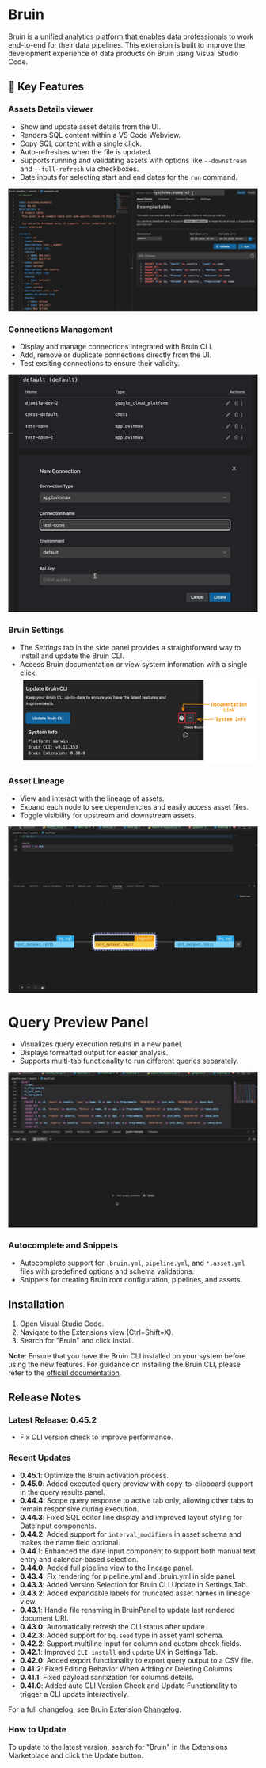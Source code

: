 # Bruin

Bruin is a unified analytics platform that enables data professionals to work end-to-end for their data pipelines. This extension is built to improve the development experience of data products on Bruin using Visual Studio Code.

## 🚀 Key Features

### Assets Details viewer
- Show and update asset details from the UI.
- Renders SQL content within a VS Code Webview.
- Copy SQL content with a single click.
- Auto-refreshes when the file is updated.
- Supports running and validating assets with options like `--downstream` and `--full-refresh` via checkboxes.
- Date inputs for selecting start and end dates for the `run` command.


![GIF of Asset Details Panel](https://github.com/bruin-data/bruin-vscode/blob/main/screenshots/asset-details-tab-new.gif?raw=true)

### Connections Management
- Display and manage connections integrated with Bruin CLI.
- Add, remove or duplicate connections directly from the UI.
- Test exsiting connections to ensure their validity.

![GIF of Connection Manager](https://github.com/bruin-data/bruin-vscode/blob/main/screenshots/manage-connections.gif?raw=true)

### Bruin Settings
- The *Settings* tab in the side panel provides a straightforward way to install and update the Bruin CLI.
- Access Bruin documentation or view system information with a single click.
![Screenshot of Settings Tab](https://github.com/bruin-data/bruin-vscode/blob/main/screenshots/bruin-settings.png?raw=true)

### Asset Lineage
- View and interact with the lineage of assets.
- Expand each node to see dependencies and easily access asset files.
- Toggle visibility for upstream and downstream assets.

![GIF of Lineage Panel](https://github.com/bruin-data/bruin-vscode/blob/main/screenshots/lineage-panel-with-options.gif?raw=true)

# Query Preview Panel
- Visualizes query execution results in a new panel.
- Displays formatted output for easier analysis.
- Supports multi-tab functionality to run different queries separately.

![GIF of Lineage Panel](https://github.com/bruin-data/bruin-vscode/blob/main/screenshots/query-preview-options.gif?raw=true)

### Autocomplete and Snippets
- Autocomplete support for `.bruin.yml`, `pipeline.yml`, and `*.asset.yml` files with predefined options and schema validations.
- Snippets for creating Bruin root configuration, pipelines, and assets.

## Installation

1. Open Visual Studio Code.
2. Navigate to the Extensions view (Ctrl+Shift+X).
3. Search for "Bruin" and click Install.

**Note**: Ensure that you have the Bruin CLI installed on your system before using the new features. For guidance on installing the Bruin CLI, please refer to the [official documentation](https://github.com/bruin-data/bruin).

## Release Notes
### Latest Release: 0.45.2
- Fix CLI version check to improve performance.

### Recent Updates
- **0.45.1**: Optimize the Bruin activation process.
- **0.45.0**: Added executed query preview with copy-to-clipboard support in the query results panel.
- **0.44.4**: Scope query response to active tab only, allowing other tabs to remain responsive during execution.
- **0.44.3**: Fixed SQL editor line display and improved layout styling for DateInput components.
- **0.44.2**: Added support for `interval_modifiers` in asset schema and makes the name field optional.
- **0.44.1**: Enhanced the date input component to support both manual text entry and calendar-based selection.
- **0.44.0**: Added full pipeline view to the lineage panel.
- **0.43.4**: Fix rendering for pipeline.yml and .bruin.yml in side panel.
- **0.43.3**: Added Version Selection for Bruin CLI Update in Settings Tab.
- **0.43.2**: Added expandable labels for truncated asset names in lineage view.
- **0.43.1**: Handle file renaming in BruinPanel to update last rendered document URI.
- **0.43.0**: Automatically refresh the CLI status after update.
- **0.42.3**: Added support for `bq.seed` type in asset yaml schema.
- **0.42.2**: Support multiline input for column and custom check fields.
- **0.42.1**: Improved `CLI install` and `update` UX in Settings Tab.
- **0.42.0**: Added export functionality to export query output to a CSV file.
- **0.41.2**: Fixed Editing Behavior When Adding or Deleting Columns.
- **0.41.1**: Fixed payload sanitization for columns details.
- **0.41.0**: Added auto CLI Version Check and Update Functionality to trigger a CLI update interactively.

For a full changelog, see Bruin Extension [Changelog](https://marketplace.visualstudio.com/items/bruin.bruin/changelog).


### How to Update

To update to the latest version, search for "Bruin" in the Extensions Marketplace and click the Update button.
